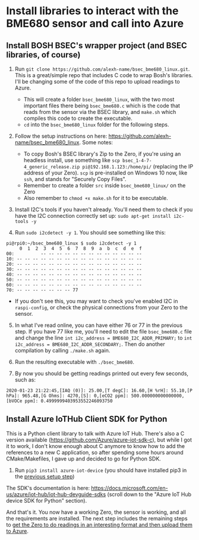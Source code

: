 # Install libraries to interact with the BME680 sensor and call into Azure

## Install BOSH BSEC's wrapper project (and BSEC libraries, of course)

1. Run `git clone https://github.com/alexh-name/bsec_bme680_linux.git`. This is a great/simple repo that includes C code to wrap Bosh's libraries. I'll be changing some of the code of this repo to upload readings to Azure.

    - This will create a folder `bsec_bme680_linux`, with the two most important files there being `bsec_bme680.c` which is the code that reads from the sensor via the BSEC library, and `make.sh` which compiles this code to create the executable.
    - `cd` into the `bsec_bme680_linux` folder for the following steps.

2. Follow the setup instructions on here: https://github.com/alexh-name/bsec_bme680_linux. Some notes:
    - To copy Bosh's BSEC library's Zip to the Zero, if you're using an headless install, use something like `scp bsec_1-4-7-4_generic_release.zip pi@192.168.1.123:/home/pi/` (replacing the IP address of your Zero). `scp` is pre-installed on Windows 10 now, like `ssh`, and stands for "Securely Copy Files".
    - Remember to create a folder `src` inside `bsec_bme680_linux/` on the Zero
    - Also remember to `chmod +x make.sh` for it to be executable.

3. Install I2C's tools if you haven't already. You'll need them to check if you have the I2C connection correctly set up: `sudo apt-get install i2c-tools -y`
4. Run `sudo i2cdetect -y 1`. You should see something like this:

```
pi@rpi0:~/bsec_bme680_linux $ sudo i2cdetect -y 1
     0  1  2  3  4  5  6  7  8  9  a  b  c  d  e  f
00:          -- -- -- -- -- -- -- -- -- -- -- -- --
10: -- -- -- -- -- -- -- -- -- -- -- -- -- -- -- --
20: -- -- -- -- -- -- -- -- -- -- -- -- -- -- -- --
30: -- -- -- -- -- -- -- -- -- -- -- -- -- -- -- --
40: -- -- -- -- -- -- -- -- -- -- -- -- -- -- -- --
50: -- -- -- -- -- -- -- -- -- -- -- -- -- -- -- --
60: -- -- -- -- -- -- -- -- -- -- -- -- -- -- -- --
70: -- -- -- -- -- -- -- 77
```

- If you don't see this, you may want to check you've enabled I2C in `raspi-config`, or check the physical connections from your Zero to the sensor.

5. In what I've read online, you can have either 76 or 77 in the previous step. If you have 77 like me, you'll need to edit the file `bsec_bme680.c` file and change the line `int i2c_address = BME680_I2C_ADDR_PRIMARY;` to `int i2c_address = BME680_I2C_ADDR_SECONDARY;`. Then do another compilation by calling `./make.sh` again.

6. Run the resulting executable with `./bsec_bme680`.

7. By now you should be getting readings printed out every few seconds, such as:

```
2020-01-23 21:22:45,[IAQ (0)]: 25.00,[T degC]: 16.60,[H %rH]: 55.10,[P hPa]: 965.48,[G Ohms]: 4270,[S]: 0,[eCO2 ppm]: 500.000000000000000,[bVOCe ppm]: 0.4999999403953552246093750
```

## Install Azure IoTHub Client SDK for Python

This is a Python client library to talk with Azure IoT Hub. There's also a C version available (https://github.com/Azure/azure-iot-sdk-c), but while I got it to work, I don't know enough about C anymore to know how to add the references to a new C application, so after spending some hours around CMake/Makefiles, I gave up and decided to go for Python SDK.

1. Run `pip3 install azure-iot-device` (you should have installed pip3 in the [previous setup step](DeviceSetup.md))

The SDK's documentation is here: https://docs.microsoft.com/en-us/azure/iot-hub/iot-hub-devguide-sdks (scroll down to the "Azure IoT Hub device SDK for Python" section).

And that's it. You now have a working Zero, the sensor is working, and all the requirements are installed. The next step includes the remaining steps to [get the Zero to do readings in an interesting format and then upload them to Azure](DeviceUploadData.md).